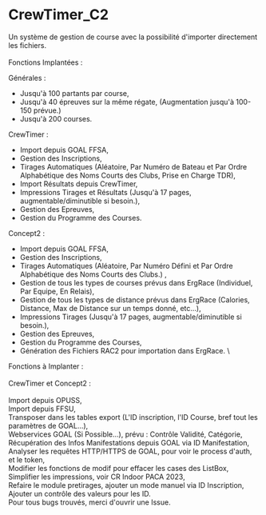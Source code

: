# CrewTimer_C2
Un système de gestion de course avec la possibilité d'importer directement les fichiers. \
\
Fonctions Implantées : 

Générales : 
- Jusqu'à 100 partants par course, 
- Jusqu'à 40 épreuves sur la même régate, (Augmentation jusqu'à 100-150 prévue.)
- Jusqu'à 200 courses. 

CrewTimer :

- Import depuis GOAL FFSA,
- Gestion des Inscriptions,
- Tirages Automatiques (Aléatoire, Par Numéro de Bateau et Par Ordre Alphabétique des Noms Courts des Clubs, Prise en Charge TDR), 
- Import Résultats depuis CrewTimer, 
- Impressions Tirages et Résultats (Jusqu'à 17 pages, augmentable/diminutible si besoin.), 
- Gestion des Epreuves,
- Gestion du Programme des Courses. 

Concept2 : 

- Import depuis GOAL FFSA,
- Gestion des Inscriptions,
- Tirages Automatiques (Aléatoire, Par Numéro Défini et Par Ordre Alphabétique des Noms Courts des Clubs.) ,
- Gestion de tous les types de courses prévus dans ErgRace (Individuel, Par Equipe, En Relais), 
- Gestion de tous les types de distance prévus dans ErgRace (Calories, Distance, Max de Distance sur un temps donné, etc...), 
- Impressions Tirages (Jusqu'à 17 pages, augmentable/diminutible si besoin.), 
- Gestion des Epreuves,
- Gestion du Programme des Courses, 
- Génération des Fichiers RAC2 pour importation dans ErgRace. \

Fonctions à Implanter : \
\
CrewTimer et Concept2 : \
\
Import depuis OPUSS, \
Import depuis FFSU, \
Transposer dans les tables export (L'ID inscription, l'ID Course, bref tout les paramètres de GOAL...), \
Webservices GOAL (Si Possible...), prévu : Contrôle Validité, Catégorie, Récupération des Infos Manifestations depuis GOAL via ID Manifestation, \
Analyser les requêtes HTTP/HTTPS de GOAL, pour voir le process d'auth, et le token, \
Modifier les fonctions de modif pour effacer les cases des ListBox, \
Simplifier les impressions, voir CR Indoor PACA 2023, \
Refaire le module pretirages, ajouter un mode manuel via ID Inscription, \
Ajouter un contrôle des valeurs pour les ID. \
Pour tous bugs trouvés, merci d'ouvrir une Issue.
